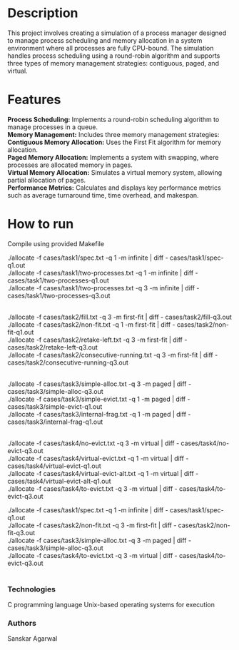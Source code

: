 

<h1>Description</h1>

This project involves creating a simulation of a process manager designed to manage process scheduling and memory allocation in a system environment where all processes are fully CPU-bound. The simulation handles process scheduling using a round-robin algorithm and supports three types of memory management strategies: contiguous, paged, and virtual.

<h1>Features</h1>

<b>Process Scheduling:</b> Implements a round-robin scheduling algorithm to manage processes in a queue.<br>
<b>Memory Management:</b> Includes three memory management strategies:<br>
<b>Contiguous Memory Allocation:</b> Uses the First Fit algorithm for memory allocation.<br>
<b>Paged Memory Allocation:</b> Implements a system with swapping, where processes are allocated memory in pages.<br>
<b>Virtual Memory Allocation:</b> Simulates a virtual memory system, allowing partial allocation of pages.<br>
<b>Performance Metrics:</b> Calculates and displays key performance metrics such as average turnaround time, time overhead, and makespan.<br>


<h1>How to run</h1>

Compile using provided Makefile<br>

./allocate -f cases/task1/spec.txt -q 1 -m infinite | diff - cases/task1/spec-q1.out<br>
./allocate -f cases/task1/two-processes.txt -q 1 -m infinite | diff - cases/task1/two-processes-q1.out<br>
./allocate -f cases/task1/two-processes.txt -q 3 -m infinite | diff - cases/task1/two-processes-q3.out<br><br>

./allocate -f cases/task2/fill.txt -q 3 -m first-fit | diff - cases/task2/fill-q3.out<br>
./allocate -f cases/task2/non-fit.txt -q 1 -m first-fit | diff - cases/task2/non-fit-q1.out<br>
./allocate -f cases/task2/retake-left.txt -q 3 -m first-fit | diff - cases/task2/retake-left-q3.out<br>
./allocate -f cases/task2/consecutive-running.txt -q 3 -m first-fit | diff - cases/task2/consecutive-running-q3.out<br><br>

./allocate -f cases/task3/simple-alloc.txt -q 3 -m paged | diff - cases/task3/simple-alloc-q3.out<br>
./allocate -f cases/task3/simple-evict.txt -q 1 -m paged | diff - cases/task3/simple-evict-q1.out<br>
./allocate -f cases/task3/internal-frag.txt -q 1 -m paged | diff - cases/task3/internal-frag-q1.out<br><br>

./allocate -f cases/task4/no-evict.txt -q 3 -m virtual | diff - cases/task4/no-evict-q3.out<br>
./allocate -f cases/task4/virtual-evict.txt -q 1 -m virtual | diff - cases/task4/virtual-evict-q1.out<br>
./allocate -f cases/task4/virtual-evict-alt.txt -q 1 -m virtual | diff - cases/task4/virtual-evict-alt-q1.out<br>
./allocate -f cases/task4/to-evict.txt -q 3 -m virtual | diff - cases/task4/to-evict-q3.out<br>

./allocate -f cases/task1/spec.txt -q 1 -m infinite | diff - cases/task1/spec-q1.out<br>
./allocate -f cases/task2/non-fit.txt -q 3 -m first-fit | diff - cases/task2/non-fit-q3.out<br>
./allocate -f cases/task3/simple-alloc.txt -q 3 -m paged | diff - cases/task3/simple-alloc-q3.out<br>
./allocate -f cases/task4/to-evict.txt -q 3 -m virtual | diff - cases/task4/to-evict-q3.out<br><br>

<h3>Technologies</h3>
C programming language
Unix-based operating systems for execution

<h3>Authors</h3>
Sanskar Agarwal
